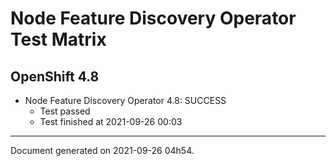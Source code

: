 
Node Feature Discovery Operator Test Matrix
===========================================

OpenShift 4.8
-------------


* Node Feature Discovery Operator 4.8: SUCCESS
  - Test passed
  - Test finished at 2021-09-26 00:03


---
Document generated on 2021-09-26 04h54.
